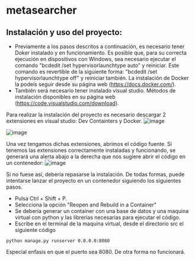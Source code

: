 # metasearcher

Instalación y uso del proyecto:
-------------------------------
  * Previamente a los pasos descritos a continuación, es necesario tener Doker instalado y en funcionamiento. Es posible que, para su correcta ejecución en dispositivos con Windows, sea necesario ejecutar el comando "bcdedit /set hypervisorlaunchtype auto" y reiniciar. Este comando es revertible de la siguiente forma: "bcdedit /set hypervisorlaunchtype off" y reiniciar también. La instalación de Docker la podeis seguir desde su página web (https://docs.docker.com/).
  * También será necesario tener instalado visual studio. Métodos de instalación disponibles en su página web (https://code.visualstudio.com/download).

Para realizar la instalación del proyecto es necesario descargar 2 extensiones en visual studio: Dev Containters y Docker.
![image](https://user-images.githubusercontent.com/73128028/204043484-3928e8d6-9474-4ba5-933a-203b8fed114c.png)

![image](https://user-images.githubusercontent.com/73128028/204043588-878b765b-5928-45db-8ab3-a720896c3328.png)

Una vez tengamos dichas extensiones, abrimos el código fuente. Si tenemos las extensiones correctamente instaladas y funcionando, se generará una alerta abajo a la derecha que nos sugiere abrir el código en un contenedor:
![image](https://user-images.githubusercontent.com/73128028/204043823-5607f9aa-5f93-4745-8a63-12322d29bac3.png)

Si no fuese así, debería repasarse la instalación. De todas formas, puede intentarse lanzar el proyecto en un contenedor siguiendo los siguientes pasos.
  * Pulsa Ctrl + Shift + P.
  * Selecciona la opción "Reopen and Rebuild in a Container"
  * Se debería generar un container con una base de datos y una maquina virtual con python y las librerías necesarias para ejecutar el código.
  * Escribe en el terminal de la maquina virtual, desde el directorio src el siguiente código
```
python manage.py runserver 0.0.0.0:8080
```
Especial enfasis en que el puerto sea 8080. De otra forma no funcionará.
